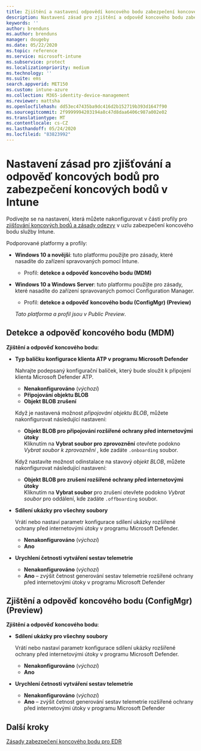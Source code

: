 ```yaml
---
title: Zjištění a nastavení odpovědí koncového bodu zabezpečení koncového bodu Intune | Microsoft Docs
description: Nastavení zásad pro zjištění a odpověď koncového bodu zabezpečení koncového bodu v Microsoft Intune
keywords: ''
author: brenduns
ms.author: brenduns
manager: dougeby
ms.date: 05/22/2020
ms.topic: reference
ms.service: microsoft-intune
ms.subservice: protect
ms.localizationpriority: medium
ms.technology: ''
ms.suite: ems
search.appverid: MET150
ms.custom: intune-azure
ms.collection: M365-identity-device-management
ms.reviewer: mattsha
ms.openlocfilehash: dd53ec47435ba9dc416d2b152719b393d1647f90
ms.sourcegitcommit: 2f9999994203194a8c47d8daa6406c987a002e02
ms.translationtype: MT
ms.contentlocale: cs-CZ
ms.lasthandoff: 05/24/2020
ms.locfileid: "83823992"
---
```

# <a name="endpoint-detection-and-response-policy-settings-for-endpoint-security-in-intune"></a>Nastavení zásad pro zjišťování a odpověď koncových bodů pro zabezpečení koncových bodů v Intune

Podívejte se na nastavení, která můžete nakonfigurovat v části profily pro [zjišťování koncových bodů a zásady odezvy](../protect/endpoint-security-edr-policy.md) v uzlu zabezpečení koncového bodu služby Intune.

Podporované platformy a profily:

- **Windows 10 a novější**: tuto platformu použijte pro zásady, které nasadíte do zařízení spravovaných pomocí Intune.
  - Profil: **detekce a odpověď koncového bodu (MDM)**

- **Windows 10 a Windows Server**: tuto platformu použijte pro zásady, které nasadíte do zařízení spravovaných pomocí Configuration Manager.
  - Profil: **detekce a odpověď koncového bodu (ConfigMgr) (Preview)**
  
  *Tato platforma a profil jsou v Public Preview*.

## <a name="endpoint-detection-and-response-mdm"></a>Detekce a odpověď koncového bodu (MDM)

**Zjištění a odpověď koncového bodu**:

- **Typ balíčku konfigurace klienta ATP v programu Microsoft Defender**

  Nahrajte podepsaný konfigurační balíček, který bude sloužit k připojení klienta Microsoft Defender ATP.

  - **Nenakonfigurováno** (*výchozí*)
  - **Připojování objektu BLOB**  
  - **Objekt BLOB zrušení**  

  Když je nastavená možnost *připojování objektu BLOB*, můžete nakonfigurovat následující nastavení:

  - **Objekt BLOB pro připojování rozšířené ochrany před internetovými útoky**  
    Kliknutím na **Vybrat soubor pro zprovoznění** otevřete podokno *Vybrat soubor k zprovoznění* , kde zadáte `.onboarding` soubor.

  Když nastavíte možnost odinstalace na stavový *objekt BLOB*, můžete nakonfigurovat následující nastavení:
  
  - **Objekt BLOB pro zrušení rozšířené ochrany před internetovými útoky**  
     Kliknutím na **Vybrat soubor** pro zrušení otevřete podokno *Vybrat soubor* pro oddálení, kde zadáte `.offboarding` soubor.

- **Sdílení ukázky pro všechny soubory**  

  Vrátí nebo nastaví parametr konfigurace sdílení ukázky rozšířené ochrany před internetovými útoky v programu Microsoft Defender.  
  - **Nenakonfigurováno** (*výchozí*)
  - **Ano**

- **Urychlení četnosti vytváření sestav telemetrie**

  - **Nenakonfigurováno** (*výchozí*)
  - **Ano** – zvýšit četnost generování sestav telemetrie rozšířené ochrany před internetovými útoky v programu Microsoft Defender

## <a name="endpoint-detection-and-response-configmgr-preview"></a>Zjištění a odpověď koncového bodu (ConfigMgr) (Preview)

**Zjištění a odpověď koncového bodu**:

- **Sdílení ukázky pro všechny soubory**  

  Vrátí nebo nastaví parametr konfigurace sdílení ukázky rozšířené ochrany před internetovými útoky v programu Microsoft Defender.  
  - **Nenakonfigurováno** (*výchozí*)
  - **Ano**

- **Urychlení četnosti vytváření sestav telemetrie**

  - **Nenakonfigurováno** (*výchozí*)
  - **Ano** – zvýšit četnost generování sestav telemetrie rozšířené ochrany před internetovými útoky v programu Microsoft Defender

## <a name="next-steps"></a>Další kroky

[Zásady zabezpečení koncového bodu pro EDR](../protect/endpoint-security-edr-policy.md)
